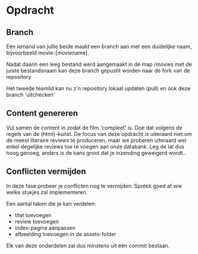 # Opdracht

## Branch 

Eén iemand van jullie beide maakt een branch aan met een duidelijke naam, bijvoorbeeld movie-[moviename].

Nadat daarin een leeg bestand werd aangemaakt in de map /movies met de juiste bestandsnaam kan deze branch gepusht worden naar de fork van de repository

Het tweede teamlid kan nu z'n repository lokaal updaten (pull) en ook deze branch 'uitchecken'

## Content genereren

Vul samen de content in zodat de film 'compleet' is. Doe dat volgens de regels van de (html)-kunst.
De focus van deze opdracht is uiteraard niet om de meest literaire reviews te produceren, maar we proberen uiteraard wel enkel degelijke reviews toe te voegen aan onze databank. 
Leg de lat dus hoog genoeg, anders is de kans groot dat je inzending geweigerd wordt..

## Conflicten vermijden

In deze fase probeer je conflicten nog te vermijden. Spreek goed af wie welke stukjes zal implementeren. 

Een aantal taken die je kan verdelen:
- titel toevoegen
- review toevoegen
- index-pagina aanpassen
- afbeelding toevoegen in de assets-folder

Elk van deze onderdelen zal dus minstens uit één commit bestaan.

